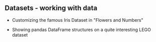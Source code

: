 ## Datasets - working with data
- Customizing the famous Iris Dataset in "Flowers and Numbers"

- Showing pandas DataFrame structures on a quite interesting LEGO dataset

